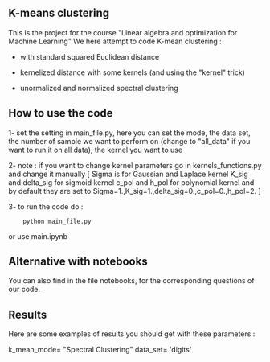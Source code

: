 ## K-means clustering

This is the project for the course "Linear algebra and optimization for Machine Learning"
We here attempt to code K-mean clustering :
 - with standard squared Euclidean distance
 - kernelized distance with some kernels (and using the "kernel" trick)

 - unormalized and normalized spectral clustering

## How to use the code
1- set the setting in main_file.py, here you can set the mode, the data set, the number of sample we want to perform on (change to "all_data" if you want to run it on all data), the kernel you want to use

2- note : if you want to change kernel parameters go in kernels_functions.py and change it manually
[       Sigma is for Gaussian and Laplace kernel
         K_sig and delta_sig for sigmoid kernel
         c_pol and h_pol for polynomial kernel
         and by default they are set to 
         Sigma=1.,K_sig=1.,delta_sig=0.,c_pol=0.,h_pol=2.  ]

3- to run the code do :
```shell script
    python main_file.py
```
or use main.ipynb

## Alternative with notebooks
You can also find in the file notebooks, for the corresponding questions of our code.


## Results
Here are some examples of results you should get with these parameters :

k_mean_mode= "Spectral Clustering" 
data_set= 'digits'
